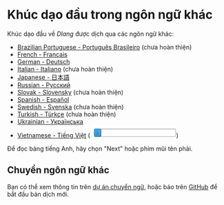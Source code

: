 # Khúc dạo đầu trong ngôn ngữ khác

Khúc dạo đầu về *Dlang* được dịch qua các ngôn ngữ khác:

- [Brazilian Portuguese - Português Brasileiro](https://tour.dlang.org/tour/pt/welcome/welcome-to-d) (chưa hoàn thiện)
- [French - Français](https://tour.dlang.org/tour/fr/welcome/welcome-to-d)
- [German - Deutsch](https://tour.dlang.org/tour/de/welcome/welcome-to-d)
- [Italian - Italiano](https://tour.dlang.org/tour/it/welcome/welcome-to-d) (chưa hoàn thiện)
- [Japanese - 日本語](https://tour.dlang.org/tour/ja/welcome/welcome-to-d)
- [Russian - Pусский](https://tour.dlang.org/tour/ru/welcome/welcome-to-d)
- [Slovak - Slovensky](https://tour.dlang.org/tour/sk/welcome/welcome-to-d) (chưa hoàn thiện)
- [Spanish - Español](https://tour.dlang.org/tour/es/welcome/welcome-to-d)
- [Swedish - Svenska](https://tour.dlang.org/tour/sv/welcome/welcome-to-d) (chưa hoàn thiện)
- [Turkish - Türkçe](https://tour.dlang.org/tour/tr/welcome/welcome-to-d) (chưa hoàn thiện)
- [Ukrainian - Українська](https://tour.dlang.org/tour/uk/welcome/welcome-to-d)
- [Vietnamese - Tiếng Việt](https://tour.dlang.org/tour/vi/welcome/welcome-to-d) (<img width=200px src="https://raw.githubusercontent.com/dlang-tour/vietnamese/master/_utils/progress.svg?sanitize=true" alt="WIP">)

Để đọc bảng tiếng Anh, hãy chọn "Next" hoặc phím mũi tên phải.

## Chuyển ngôn ngữ khác

Bạn có thể xem thông tin trên [dự án chuyển ngữ](https://github.com/dlang-tour),
hoặc báo trên [GitHub](https://github.com/dlang-tour/core/issues/new)
để bắt đầu bản dịch mới.
